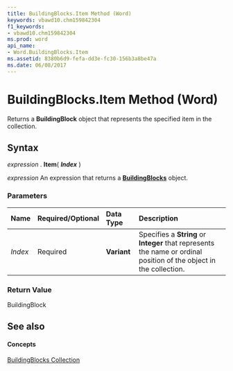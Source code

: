 ```yaml
---
title: BuildingBlocks.Item Method (Word)
keywords: vbawd10.chm159842304
f1_keywords:
- vbawd10.chm159842304
ms.prod: word
api_name:
- Word.BuildingBlocks.Item
ms.assetid: 8380b6d9-fefa-dd3e-fc30-156b3a8be47a
ms.date: 06/08/2017
---
```



# BuildingBlocks.Item Method (Word)

Returns a **BuildingBlock** object that represents the specified item in the collection.


## Syntax

 _expression_ . **Item**( **_Index_** )

 _expression_ An expression that returns a **[BuildingBlocks](buildingblocks-object-word.md)** object.


### Parameters



|**Name**|**Required/Optional**|**Data Type**|**Description**|
|:-----|:-----|:-----|:-----|
| _Index_|Required| **Variant**|Specifies a **String** or **Integer** that represents the name or ordinal position of the object in the collection.|

### Return Value

BuildingBlock


## See also


#### Concepts


[BuildingBlocks Collection](buildingblocks-object-word.md)


